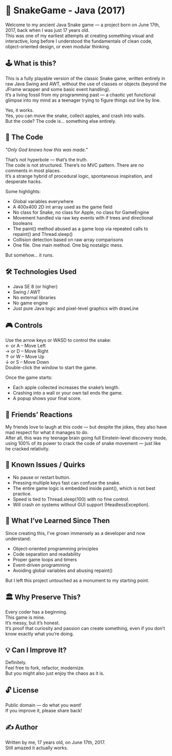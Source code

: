 # 🐍 SnakeGame - Java (2017)

Welcome to my ancient Java Snake game — a project born on June 17th, 2017, back when I was just 17 years old.  
This was one of my earliest attempts at creating something visual and interactive, long before I understood the fundamentals of clean code, object-oriented design, or even modular thinking.

## 🕹️ What is this?

This is a fully playable version of the classic Snake game, written entirely in raw Java Swing and AWT, without the use of classes or objects (beyond the JFrame wrapper and some basic event handling).  
It’s a living fossil from my programming past — a chaotic yet functional glimpse into my mind as a teenager trying to figure things out line by line.

Yes, it works.  
Yes, you can move the snake, collect apples, and crash into walls.  
But the code? The code is... something else entirely.

## 🤯 The Code

_"Only God knows how this was made."_

That’s not hyperbole — that’s the truth.  
The code is not structured. There’s no MVC pattern. There are no comments in most places.  
It’s a strange hybrid of procedural logic, spontaneous inspiration, and desperate hacks.

Some highlights:

- Global variables everywhere  
- A 400x400 2D int array used as the game field  
- No class for Snake, no class for Apple, no class for GameEngine  
- Movement handled via raw key events with if trees and directional booleans  
- The paint() method abused as a game loop via repeated calls to repaint() and Thread.sleep()  
- Collision detection based on raw array comparisons  
- One file. One main method. One big nostalgic mess.

But somehow... it runs.

## 🛠️ Technologies Used

- Java SE 8 (or higher)  
- Swing / AWT  
- No external libraries  
- No game engine  
- Just pure Java logic and pixel-level graphics with drawLine

## 🎮 Controls

Use the arrow keys or WASD to control the snake:  
← or A – Move Left  
→ or D – Move Right  
↑ or W – Move Up  
↓ or S – Move Down  
Double-click the window to start the game.

Once the game starts:

- Each apple collected increases the snake’s length.  
- Crashing into a wall or your own tail ends the game.  
- A popup shows your final score.

## 🤣 Friends’ Reactions

My friends love to laugh at this code — but despite the jokes, they also have mad respect for what it manages to do.  
After all, this was my teenage brain going full Einstein-level discovery mode, using 100% of its power to crack the code of snake movement — just like he cracked relativity.

## 🧪 Known Issues / Quirks

- No pause or restart button.  
- Pressing multiple keys fast can confuse the snake.  
- The entire game logic is embedded inside paint(), which is not best practice.  
- Speed is tied to Thread.sleep(100) with no fine control.  
- Will crash on systems without GUI support (HeadlessException).

## 🧠 What I’ve Learned Since Then

Since creating this, I’ve grown immensely as a developer and now understand:

- Object-oriented programming principles  
- Code separation and readability  
- Proper game loops and timers  
- Event-driven programming  
- Avoiding global variables and abusing repaint()

But I left this project untouched as a monument to my starting point.

## 🏛️ Why Preserve This?

Every coder has a beginning.  
This game is mine.  
It’s messy, but it’s honest.  
It’s proof that curiosity and passion can create something, even if you don’t know exactly what you’re doing.

## 💡 Can I Improve It?

Definitely.  
Feel free to fork, refactor, modernize.  
But you might also just enjoy the chaos as it is.

## 🔓 License

Public domain — do what you want!  
If you improve it, please share back!

## ✍️ Author

Written by me, 17 years old, on June 17th, 2017.  
Still amazed it actually works.
